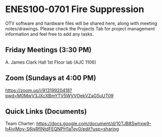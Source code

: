 # ENES100-0701 Fire Suppression
OTV software and hardware files will be shared here, along with meeting notes/drawings. Please check the Projects Tab for project management information and feel free to add any tasks. 

## Friday Meetings (3:30 PM)
A. James Clark Hall 1st Floor lab (AJC 1106)

## Zoom (Sundays at 4:00 PM)
https://zoom.us/j/91319920418?pwd=M0MwV3JXcXBmYTV5WVVOekVZaG5uUT09

## Quick Links (Documents)

Team Charter: https://docs.google.com/document/d/10TJB8Swhxw9-h4jvjMoy-S6jsRfINtdFEQNPH1aTey0/edit?usp=sharing

